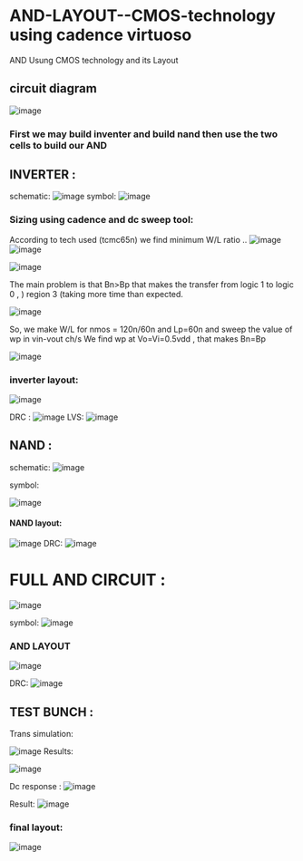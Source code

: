 # AND-LAYOUT--CMOS-technology using cadence virtuoso 
AND Usung CMOS technology and its Layout 
## circuit diagram 
![image](https://user-images.githubusercontent.com/66570093/170685542-194a52c9-6797-4e2b-9003-d18096402bf9.png)

### First we may build inventer and build nand then use the two cells to build our AND


## INVERTER : 

schematic: 
 ![image](https://user-images.githubusercontent.com/66570093/170685948-44c732ea-d910-40a5-b965-14a902e674c5.png)
symbol:
![image](https://user-images.githubusercontent.com/66570093/170686019-a4df954a-eccd-4a7f-b119-24da9d3e7a01.png)



### Sizing using cadence and dc sweep tool:
According to tech used (tcmc65n) we find minimum W/L ratio ..
![image](https://user-images.githubusercontent.com/66570093/170686173-404fb29a-fb5e-4c30-94a4-ce1a1c08884d.png)
![image](https://user-images.githubusercontent.com/66570093/170686209-e50d0df1-8a7e-47d4-9376-f34aa87719a2.png)


![image](https://user-images.githubusercontent.com/66570093/170686258-507875c7-e90f-4d8e-8dd1-751745d8c168.png)



The main problem is that Bn>Bp that makes the transfer from logic 1 to logic 0 ,  ) region 3  (taking more time than expected.

![image](https://user-images.githubusercontent.com/66570093/170686345-8d2f2c0f-9dae-4c30-bdd2-cddd91cda7f8.png)

So, we make W/L for nmos = 120n/60n and Lp=60n and sweep the value of wp in vin-vout ch/s
 We find wp at Vo=Vi=0.5vdd , that makes Bn=Bp



![image](https://user-images.githubusercontent.com/66570093/170686369-d207b2ea-22e2-4688-9532-965b9ccdc0fa.png)


 ### inverter layout:
 ![image](https://user-images.githubusercontent.com/66570093/170686482-13ab8a3d-3a7e-43cc-8dd0-c9d041bbbc79.png)

 
 DRC :
 ![image](https://user-images.githubusercontent.com/66570093/170686540-4c2d71d3-2b42-465c-ba2b-165c9dac63c7.png)
LVS: 
![image](https://user-images.githubusercontent.com/66570093/170686565-b5584421-cfbb-4571-a5d5-cc24f6164576.png)


## NAND : 

schematic: 
![image](https://user-images.githubusercontent.com/66570093/170686692-b2e3d4e7-07af-4c94-9905-070851461a59.png)

symbol:

![image](https://user-images.githubusercontent.com/66570093/170686724-14b8e207-b42f-487a-9844-97b724a23c00.png)


#### NAND layout:
![image](https://user-images.githubusercontent.com/66570093/170686795-8009dacc-f5bf-4ead-afdf-1ee73fea896a.png)
DRC:
![image](https://user-images.githubusercontent.com/66570093/170686830-d45d3017-0fd8-4178-869a-b96d1d46cd5f.png)
# FULL AND CIRCUIT :
![image](https://user-images.githubusercontent.com/66570093/170687033-59f00aa4-4cc5-4cba-9c55-3d2c7ad819eb.png)

symbol:
![image](https://user-images.githubusercontent.com/66570093/170687084-1de1e395-7f52-4ec8-bbac-5c6661ff0cc4.png)

### AND LAYOUT 

![image](https://user-images.githubusercontent.com/66570093/170687154-573d90bf-7faa-4107-a0bf-8a377a0b396f.png)


DRC:
![image](https://user-images.githubusercontent.com/66570093/170687191-7fe5d78a-2071-4744-9249-2d756a22139d.png)


## TEST BUNCH :
Trans simulation: 


![image](https://user-images.githubusercontent.com/66570093/170687306-96765bb3-7bd2-45c6-9aec-80c542ebe67c.png)
Results:

![image](https://user-images.githubusercontent.com/66570093/170687330-5830617b-c6db-460a-a12b-a5dbb00814e6.png)

Dc response :
![image](https://user-images.githubusercontent.com/66570093/170687448-bab13000-42a8-4014-beae-c42e35040183.png)


Result:
![image](https://user-images.githubusercontent.com/66570093/170687485-ccde200a-1e10-48fc-916e-7bb571b6b649.png)






### final layout:



![image](https://user-images.githubusercontent.com/66570093/170687551-8e54fc3d-4479-43c0-8c03-aa12636e8ff1.png)



























 
